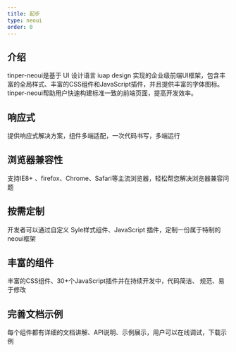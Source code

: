 ```yaml
---
title: 起步
type: neoui
order: 0
---
```


## 介绍

tinper-neoui是基于 UI 设计语言 iuap design 实现的企业级前端UI框架，包含丰富的全局样式、丰富的CSS组件和JavaScript插件，并且提供丰富的字体图标。tinper-neoui帮助用户快速构建标准一致的前端页面，提高开发效率。

## 响应式

提供响应式解决方案，组件多端适配，一次代码书写，多端运行

## 浏览器兼容性
支持IE8+ 、firefox、Chrome、Safari等主流浏览器，轻松帮您解决浏览器兼容问题

## 按需定制
开发者可以通过自定义 Syle样式组件、JavaScript 插件，定制一份属于特制的neoui框架

## 丰富的组件
丰富的CSS组件、30+个JavaScript插件并在持续开发中，代码简洁、 规范、易于修改

## 完善文档示例
每个组件都有详细的文档讲解、API说明、示例展示，用户可以在线调试，下载示例

